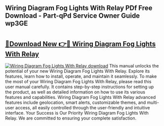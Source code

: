 ## Wiring Diagram Fog Lights With Relay PDf Free Download - Part-qPd Service Owner Guide wp3GE

# <h2><a href="http://dfmpaaq.blite.top/?on=Wiring+Diagram+Fog+Lights+With+Relay">🔗Download New 👉🔴 Wiring Diagram Fog Lights With Relay</a></h2>

[![Wiring Diagram Fog Lights With Relay download](https://i.imgur.com/lujVjoI.png)](http://dfmpaaq.blite.top/?on=Wiring+Diagram+Fog+Lights+With+Relay)
This manual unlocks the potential of your new Wiring Diagram Fog Lights With Relay. Explore its features, learn how to install, operate, and maintain it seamlessly. To make the most of your Wiring Diagram Fog Lights With Relay, please read this user manual carefully. It contains step-by-step instructions for setting up the product, as well as detailed information on how to use its various features and capabilities. Wiring Diagram Fog Lights With Relay advanced features include geolocation, smart alerts, customizable themes, and multi-user access, all easily controlled through the user-friendly and intuitive interface. Your Success is Our Priority Wiring Diagram Fog Lights With Relay. We are committed to ensuring your complete satisfaction.

